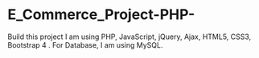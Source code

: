 # E_Commerce_Project-PHP-
Build this project I am using PHP, JavaScript, jQuery, Ajax, HTML5, CSS3, Bootstrap 4 . For Database, I am using MySQL.

